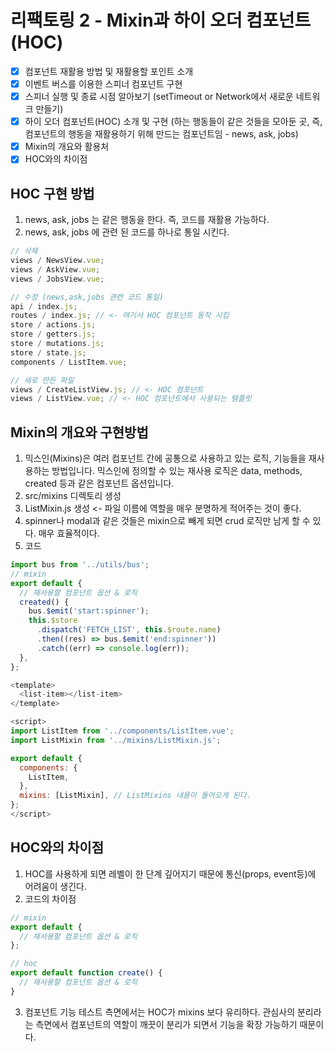 # 리팩토링 2 - Mixin과 하이 오더 컴포넌트(HOC)

- [x] 컴포넌트 재활용 방법 및 재활용할 포인트 소개
- [x] 이벤트 버스를 이용한 스피너 컴포넌트 구현
- [x] 스피너 실행 및 종료 시점 알아보기 (setTimeout or Network에서 새로운 네트워크 만들기)
- [x] 하이 오더 컴포넌트(HOC) 소개 및 구현 (하는 행동들이 같은 것들을 모아둔 곳, 즉, 컴포넌트의 행동을 재활용하기 위해 만드는 컴포넌트임 - news, ask, jobs)
- [x] Mixin의 개요와 활용처
- [x] HOC와의 차이점

## HOC 구현 방법

1. news, ask, jobs 는 같은 행동을 한다. 즉, 코드를 재활용 가능하다.
2. news, ask, jobs 에 관련 된 코드를 하나로 통일 시킨다.

```javascript
// 삭제
views / NewsView.vue;
views / AskView.vue;
views / JobsView.vue;

// 수정 (news,ask,jobs 관련 코드 통일)
api / index.js;
routes / index.js; // <- 여기서 HOC 컴포넌트 동작 시킴
store / actions.js;
store / getters.js;
store / mutations.js;
store / state.js;
components / ListItem.vue;

// 새로 만든 파일
views / CreateListView.js; // <- HOC 컴포넌트
views / ListView.vue; // <- HOC 컴포넌트에서 사용되는 템플릿
```

## Mixin의 개요와 구현방법

1. 믹스인(Mixins)은 여러 컴포넌트 간에 공통으로 사용하고 있는 로직, 기능들을 재사용하는 방법입니다. 믹스인에 정의할 수 있는 재사용 로직은 data, methods, created 등과 같은 컴포넌트 옵션입니다.
2. src/mixins 디렉토리 생성
3. ListMixin.js 생성 <- 파일 이름에 역할을 매우 분명하게 적어주는 것이 좋다.
4. spinner나 modal과 같은 것들은 mixin으로 빼게 되면 crud 로직만 남게 할 수 있다. 매우 효율적이다.
5. 코드

```javascript
import bus from '../utils/bus';
// mixin
export default {
  // 재사용할 컴포넌트 옵션 & 로직
  created() {
    bus.$emit('start:spinner');
    this.$store
      .dispatch('FETCH_LIST', this.$route.name)
      .then((res) => bus.$emit('end:spinner'))
      .catch((err) => console.log(err));
  },
};
```

```javascript
<template>
  <list-item></list-item>
</template>

<script>
import ListItem from '../components/ListItem.vue';
import ListMixin from '../mixins/ListMixin.js';

export default {
  components: {
    ListItem,
  },
  mixins: [ListMixin], // ListMixins 내용이 들어오게 된다.
};
</script>

```

## HOC와의 차이점

1. HOC를 사용하게 되면 레벨이 한 단계 깊어지기 때문에 통신(props, event등)에 어려움이 생긴다.
2. 코드의 차이점

```javascript
// mixin
export default {
  // 재사용할 컴포넌트 옵션 & 로직
};

// hoc
export default function create() {
  // 재사용할 컴포넌트 옵션 & 로직
}
```

3. 컴포넌트 기능 테스트 측면에서는 HOC가 mixins 보다 유리하다. 관심사의 분리라는 측면에서 컴포넌트의 역할이 깨끗이 분리가 되면서 기능을 확장 가능하기 때문이다.
